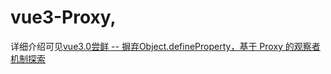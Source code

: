 # vue3-Proxy,
详细介绍可见[vue3.0尝鲜 -- 摒弃Object.defineProperty，基于 Proxy 的观察者机制探索](https://juejin.im/post/5bf3e632e51d452baa5f7375)
